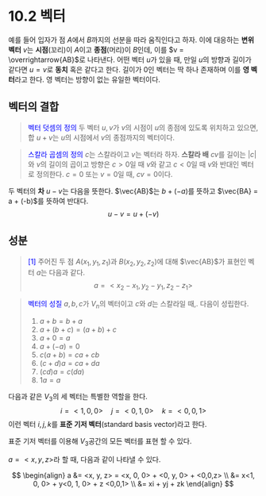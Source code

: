 # 10.2 벡터

예를 들어 입자가 점 $A$에서 $B$까지의 선분을 따라 움직인다고 하자. 이에 대응하는 **변위 벡터** $v$는 **시점**(꼬리)이 $A$이고 **종점**(머리)이 $B$인데, 이를 $v = \overrightarrow{AB}$로 나타낸다. 어떤 벡터 $u$가 있을 때, 만일 $u$의 방향과 길이가 같다면 $u = v$로 **동치** 혹은 같다고 한다. 길이가 0인 벡터는 딱 하나 존재하며 이를 **영 벡터**라고 한다. 영 벡터는 방향이 없는 유일한 벡터이다.

## 벡터의 결합

> <span style="color:blue"> 벡터 덧셈의 정의 </span>
> 두 벡터 $u, v$가 $v$의 시점이 $u$의 종점에 있도록 위치하고 있으면, 합 $u + v$는 $u$의 시점에서 $v$의 종점까지의 벡터이다.

> <span style="color:blue"> 스칼라 곱셈의 정의 </span>
> $c$는 스칼라이고 $v$는 벡터라 하자. **스칼라 배** $cv$를 길이는 $|c|$와 $v$의 길이의 곱이고 방향은 $c>0$일 때 $v$와 같고 $c < 0$일 때 $v$와 반대인 벡터로 정의한다. $c = 0$ 또는 $v = 0$일 때, $cv = 0$이다.

두 벡터의 **차** $u -v$는 다음을 뜻한다. $\vec{AB}$는 $b + (-a)$를 뜻하고 $\vec{BA} = a + (-b)$를 뜻하여 반대다. 
$$
u -v = u + (-v)
$$

## 성분

> <span style="color:blue"> [1] </span>
> 주어진 두 점 $A(x_1, y_1, z_1)$과 $B(x_2, y_2, z_2)$에 대해 $\vec{AB}$가 표현인 벡터 $a$는 다음과 같다.
> $$
a = <x_2 - x_1, y_2 - y_1, z_2 - z_1>
$$

> <span style="color:blue"> 벡터의 성질 </span>
> $a,b,c$가 $V_n$의 벡터이고 $c$와 $d$는 스칼라일 때,. 다음이 성립한다.
> 1. $a + b = b + a$
> 2. $a + (b + c) = (a + b) + c$
> 3. $a + 0 = a$
> 4. $a + (-a) = 0$
> 5. $c(a + b) = ca + cb$
> 6. $(c + d)a = ca + da$
> 7. $(cd)a = c(da)$
> 8. $1a = a$

다음과 같은 $V_3$의 세 벡터는 특별한 역할을 한다.
$$
i = <1, 0, 0> \quad j = <0, 1, 0> \quad k = <0,0,1>
$$
이런 벡터 $i, j, k$를 **표준 기저 벡터**(standard basis vector)라고 한다. 

표준 기저 벡터를 이용해 $V_3$공간의 모든 벡터를 표현 할 수 있다.

$a = <x, y, z>$라 할 때, 다음과 같이 나타낼 수 있다.

$$
\begin{align}
a &= <x, y, z> = <x, 0, 0> + <0, y, 0> + <0,0,z> \\
&= x<1, 0, 0> + y<0, 1, 0> + z <0,0,1> \\
&= xi + yj + zk
\end{align}
$$




